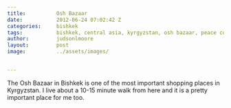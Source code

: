 ```yaml
---
title:			Osh Bazaar
date:			2012-06-24 07:02:42 Z
categories:		bishkek
tags:			bishkek, central asia, kyrgyzstan, osh bazaar, peace corps, shopping
author:			judsonlmoore
layout:			post
image:			../assets/images/


---
```


The Osh Bazaar in Bishkek is one of the most important shopping places in Kyrgyzstan. I live about a 10-15 minute walk from here and it is a pretty important place for me too.

<!--[gallery link="file"]-->
